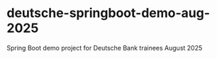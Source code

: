 # deutsche-springboot-demo-aug-2025
Spring Boot demo project for Deutsche Bank trainees August 2025
